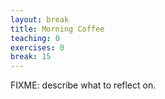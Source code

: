 ```yaml
---
layout: break
title: Morning Coffee
teaching: 0
exercises: 0
break: 15
---
```

FIXME: describe what to reflect on.
